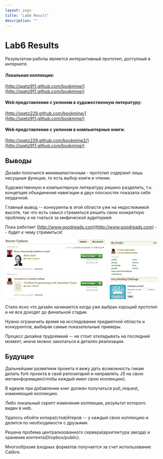 ```yaml
---
layout: page
title: "Lab6 Result"
description: ""
---
```


Lab6 Results
============

Результатом работы является интерактивный прототип, доступный в интернете.

#### Локальная коллекция:

[http://spetz911.github.com/bookmine/](http://spetz911.github.com/bookmine/)

#### Web представление с уклоном в художественную литературу:

[http://spetz229.github.com/bookmine/](http://spetz911.github.com/bookmine/)

#### Web представление с уклоном в компьютерные книги:

[http://spetz229.github.com/bookmine2/](http://spetz911.github.com/bookmine/)

Выводы
------

Дизайн полочился минималистичным - прототип содержит лишь насущные функции,
то есть выбор книги и чтение.

Художественную и компьютерную литературу решено разделить, т.к.
концепция объединения навигации в двух плоскостях показала себя неудачной.

Главный вывод -- конкуренты в этой области уже на недостежимой высоте,
так что есть смысл стремиться решить свою конкретную проблему а не
гнаться за мифической аудиторией.

Пока работает [http://www.goodreads.com](http://www.goodreads.com) -- будет
к чему стремиться!

![droppedImage.png](images/droppedImage.png)

Стало ясно что дизайн начинается когда уже выбран хороший прототип и не
все доходят до финальной стадии.

Нужно ограничить время на исследование предметной области и конкурентов,
выбирая самые показательные примеры.

Процесс дизайна трудоемкий -- не стоит откладывать на последний момент,
иначе можно закопаться в деталях реализации.

Будущее
-------

Дальнейшим развитием проекта я вижу дать возможность гикам делать fork
проекта в свой репозитарий и направлять JS на свою метаинформацию(чтобы
каждый имел свою коллекцию).

В идеале при добавлении книг должен получаться pull\_request, изменяющий коллекцию.

Либо локальный скрипт изменения коллекции, результат которого виден в web.

Удалось обойти копира(стов)йтеров -- у каждый свою коллекцию и делится
по необходимости с друзьями.

Решена пробема централизованного сервера(архитектура звезда)
и хранения контента(Dropbox/public).

Многообразие входных форматов получается за счет использование Calibre.

